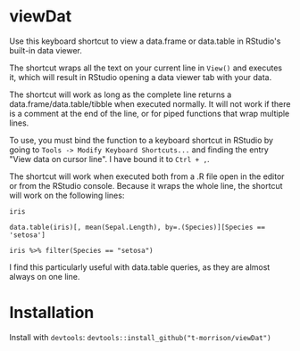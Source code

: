# viewDat


Use this keyboard shortcut to view a data.frame or data.table in RStudio's built-in data viewer.
	
The shortcut wraps all the text on your current line in `View()` and executes it, which will result in RStudio opening a data viewer tab with your data.
	
The shortcut will work as long as the complete line returns a data.frame/data.table/tibble when executed normally. It will not work if there is a comment at the end of the line, or for piped functions that wrap multiple lines.
	
To use, you must bind the function to a keyboard shortcut in RStudio by going to `Tools -> Modify Keyboard Shortcuts...` and finding the entry "View data on cursor line". I have bound it to `Ctrl + ,`.

The shortcut will work when executed both from a .R file open in the editor or from the RStudio console. Because it wraps the whole line, the shortcut will work on the following lines:

`iris`

`data.table(iris)[, mean(Sepal.Length), by=.(Species)][Species == 'setosa']`

`iris %>% filter(Species == "setosa")`

I find this particularly useful with data.table queries, as they are almost always on one line.

# Installation

Install with `devtools`: `devtools::install_github("t-morrison/viewDat")`